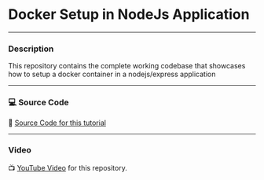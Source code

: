 # Docker Setup in NodeJs Application

---

### Description

This repository contains the complete working codebase that showcases how to setup a docker container in a nodejs/express application

---

### 💻 Source Code

🔗 [Source Code for this tutorial](https://github.com/kizito917/Node_Docker/tree/master)

---

### Video

📺 [YouTube Video](https://youtu.be/5-9vvTuNPTc?si=0oXU9xGbhjdA34aR) for this repository.
